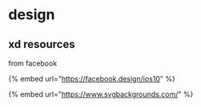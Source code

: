 # design

## xd resources

from facebook

{% embed url="https://facebook.design/ios10" %}

{% embed url="https://www.svgbackgrounds.com/" %}

